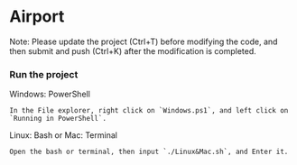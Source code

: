 # Airport

Note: Please update the project (Ctrl+T) before modifying the code, and then submit and push (Ctrl+K) after the modification is completed.

### Run the project

Windows: PowerShell
```
In the File explorer, right click on `Windows.ps1`, and left click on `Running in PowerShell`.
```

Linux: Bash or Mac: Terminal
```
Open the bash or terminal, then input `./Linux&Mac.sh`, and Enter it.
```